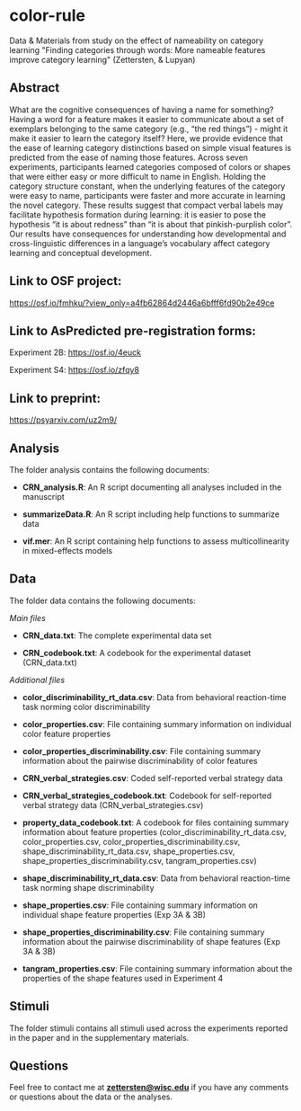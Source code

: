 # color-rule
Data &amp; Materials from study on the effect of nameability on category learning "Finding categories through words: More nameable features improve category learning" (Zettersten, &amp; Lupyan)

## Abstract

What are the cognitive consequences of having a name for something? Having a word for a feature makes it easier to communicate about a set of exemplars belonging to the same category (e.g., “the red things”) - might it make it easier to learn the category itself? Here, we provide evidence that the ease of learning category distinctions based on simple visual features is predicted from the ease of naming those features. Across seven experiments, participants learned categories composed of colors or shapes that were either easy or more difficult to name in English. Holding the category structure constant, when the underlying features of the category were easy to name, participants were faster and more accurate in learning the novel category. These results suggest that compact verbal labels may facilitate hypothesis formation during learning: it is easier to pose the hypothesis “it is about redness” than “it is about that pinkish-purplish color”. Our results have consequences for understanding how developmental and cross-linguistic differences in a language’s vocabulary affect category learning and conceptual development.

## Link to OSF project:

https://osf.io/fmhku/?view_only=a4fb62864d2446a6bfff6fd90b2e49ce

## Link to AsPredicted pre-registration forms:

Experiment 2B: https://osf.io/4euck

Experiment S4: https://osf.io/zfqy8

## Link to preprint:

https://psyarxiv.com/uz2m9/

## Analysis

The folder analysis contains the following documents:

- **CRN_analysis.R**: An R script documenting all analyses included in the manuscript

- **summarizeData.R**: An R script including help functions to summarize data

- **vif.mer**: An R script containing help functions to assess multicollinearity in mixed-effects models

## Data

The folder data contains the following documents:

*Main files*

- **CRN_data.txt**: The complete experimental data set

- **CRN_codebook.txt**: A codebook for the experimental dataset (CRN_data.txt)

*Additional files*

- **color_discriminability_rt_data.csv**: Data from behavioral reaction-time task norming color discriminability

- **color_properties.csv**: File containing summary information on individual color feature properties

- **color_properties_discriminability.csv**: File containing summary information about the pairwise discriminability of color features

- **CRN_verbal_strategies.csv**: Coded self-reported verbal strategy data

- **CRN_verbal_strategies_codebook.txt**: Codebook for self-reported verbal strategy data (CRN_verbal_strategies.csv)

- **property_data_codebook.txt**: A codebook for files containing summary information about feature properties (color_discriminability_rt_data.csv, color_properties.csv, color_properties_discriminability.csv, shape_discriminability_rt_data.csv, shape_properties.csv, shape_properties_discriminability.csv, tangram_properties.csv)

- **shape_discriminability_rt_data.csv**: Data from behavioral reaction-time task norming shape discriminability

- **shape_properties.csv**: File containing summary information on individual shape feature properties (Exp 3A & 3B)

- **shape_properties_discriminability.csv**: File containing summary information about the pairwise discriminability of shape features (Exp 3A & 3B)

- **tangram_properties.csv**: File containing summary information about the properties of the shape features used in Experiment 4

## Stimuli

The folder stimuli contains all stimuli used across the experiments reported in the paper and in the supplementary materials.

## Questions

Feel free to contact me at **zettersten@wisc.edu** if you have any comments or questions about the data or the analyses.
